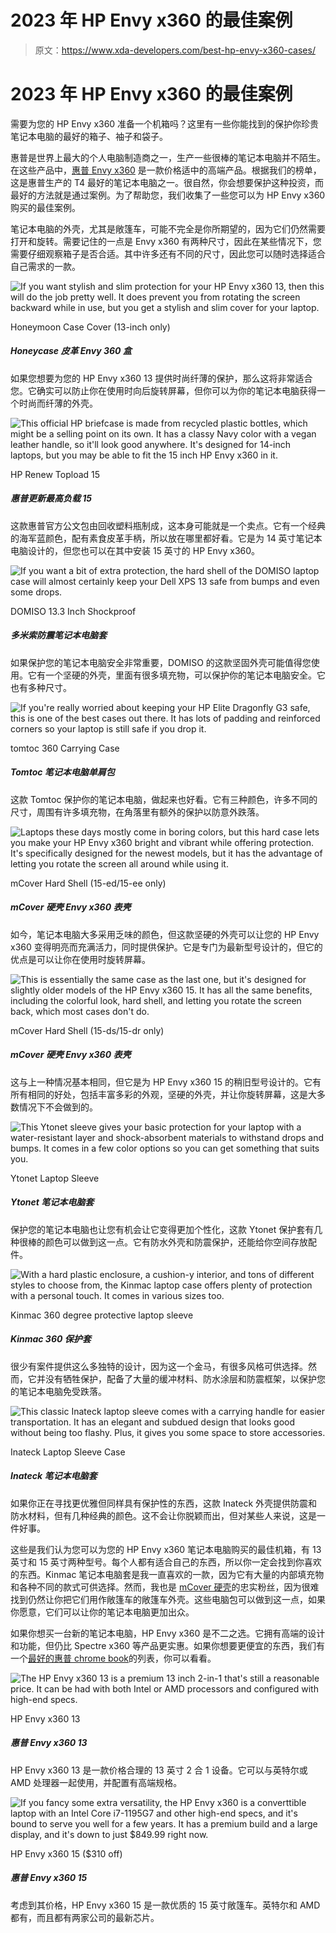# 2023 年 HP Envy x360 的最佳案例

> 原文：<https://www.xda-developers.com/best-hp-envy-x360-cases/>

# 2023 年 HP Envy x360 的最佳案例

需要为您的 HP Envy x360 准备一个机箱吗？这里有一些你能找到的保护你珍贵笔记本电脑的最好的箱子、袖子和袋子。

惠普是世界上最大的个人电脑制造商之一，生产一些很棒的笔记本电脑并不陌生。在这些产品中，[惠普 Envy x360](https://www.xda-developers.com/hp-envy-x360-13-2022-review/) 是一款价格适中的高端产品。根据我们的榜单，这是惠普生产的 T4 最好的笔记本电脑之一。很自然，你会想要保护这种投资，而最好的方法就是通过案例。为了帮助您，我们收集了一些您可以为 HP Envy x360 购买的最佳案例。

笔记本电脑的外壳，尤其是敞篷车，可能不完全是你所期望的，因为它们仍然需要打开和旋转。需要记住的一点是 Envy x360 有两种尺寸，因此在某些情况下，您需要仔细观察箱子是否合适。其中许多还有不同的尺寸，因此您可以随时选择适合自己需求的一款。

 <picture>![If you want stylish and slim protection for your HP Envy x360 13, then this will do the job pretty well. It does prevent you from rotating the screen backward while in use, but you get a stylish and slim cover for your laptop.](img/f841438543d43ecb6c7322f6534417ab.png)</picture> 

Honeymoon Case Cover (13-inch only)

##### Honeycase 皮革 Envy 360 盒

如果您想要为您的 HP Envy x360 13 提供时尚纤薄的保护，那么这将非常适合您。它确实可以防止你在使用时向后旋转屏幕，但你可以为你的笔记本电脑获得一个时尚而纤薄的外壳。

 <picture>![This official HP briefcase is made from recycled plastic bottles, which might be a selling point on its own. It has a classy Navy color with a vegan leather handle, so it'll look good anywhere. It's designed for 14-inch laptops, but you may be able to fit the 15 inch HP Envy x360 in it.](img/10f674dc3b8bc6d57d7d581ce7722b13.png)</picture> 

HP Renew Topload 15

##### 惠普更新最高负载 15

这款惠普官方公文包由回收塑料瓶制成，这本身可能就是一个卖点。它有一个经典的海军蓝颜色，配有素食皮革手柄，所以放在哪里都好看。它是为 14 英寸笔记本电脑设计的，但您也可以在其中安装 15 英寸的 HP Envy x360。

 <picture>![If you want a bit of extra protection, the hard shell of the DOMISO laptop case will almost certainly keep your Dell XPS 13 safe from bumps and even some drops.](img/0091e1de2d50ffd28b81ed891897f8e0.png)</picture> 

DOMISO 13.3 Inch Shockproof

##### 多米索防震笔记本电脑套

如果保护您的笔记本电脑安全非常重要，DOMISO 的这款坚固外壳可能值得您使用。它有一个坚硬的外壳，里面有很多填充物，可以保护你的笔记本电脑安全。它也有多种尺寸。

 <picture>![If you're really worried about keeping your HP Elite Dragonfly G3 safe, this is one of the best cases out there. It has lots of padding and reinforced corners so your laptop is still safe if you drop it.](img/3f44321e80c1ba72b05d290cb3fbd96b.png)</picture> 

tomtoc 360 Carrying Case

##### Tomtoc 笔记本电脑单肩包

这款 Tomtoc 保护你的笔记本电脑，做起来也好看。它有三种颜色，许多不同的尺寸，周围有许多填充物，在角落里有额外的保护以防意外跌落。

 <picture>![Laptops these days mostly come in boring colors, but this hard case lets you make your HP Envy x360 bright and vibrant while offering protection. It's specifically designed for the newest models, but it has the advantage of letting you rotate the screen all around while using it.](img/127a766bf3be754b916e5a615641150d.png)</picture> 

mCover Hard Shell (15-ed/15-ee only)

##### mCover 硬壳 Envy x360 表壳

如今，笔记本电脑大多采用乏味的颜色，但这款坚硬的外壳可以让您的 HP Envy x360 变得明亮而充满活力，同时提供保护。它是专门为最新型号设计的，但它的优点是可以让你在使用时旋转屏幕。

 <picture>![This is essentially the same case as the last one, but it's designed for slightly older models of the HP Envy x360 15\. It has all the same benefits, including the colorful look, hard shell, and letting you rotate the screen back, which most cases don't do.](img/9c9444a07226d74db78dfdfac4b0f2c9.png)</picture> 

mCover Hard Shell (15-ds/15-dr only)

##### mCover 硬壳 Envy x360 表壳

这与上一种情况基本相同，但它是为 HP Envy x360 15 的稍旧型号设计的。它有所有相同的好处，包括丰富多彩的外观，坚硬的外壳，并让你旋转屏幕，这是大多数情况下不会做到的。

 <picture>![This Ytonet sleeve gives your basic protection for your laptop with a water-resistant layer and shock-absorbent materials to withstand drops and bumps. It comes in a few color options so you can get something that suits you.](img/22be74b0c10ad546c08a609662611428.png)</picture> 

Ytonet Laptop Sleeve

##### Ytonet 笔记本电脑套

保护您的笔记本电脑也让您有机会让它变得更加个性化，这款 Ytonet 保护套有几种很棒的颜色可以做到这一点。它有防水外壳和防震保护，还能给你空间存放配件。

 <picture>![With a hard plastic enclosure, a cushion-y interior, and tons of different styles to choose from, the Kinmac laptop case offers plenty of protection with a personal touch. It comes in various sizes too.](img/ff9eae29c792743e1fea476e30909275.png)</picture> 

Kinmac 360 degree protective laptop sleeve

##### Kinmac 360 保护套

很少有案件提供这么多独特的设计，因为这一个金马，有很多风格可供选择。然而，它并没有牺牲保护，配备了大量的缓冲材料、防水涂层和防震框架，以保护您的笔记本电脑免受跌落。

 <picture>![This classic Inateck laptop sleeve comes with a carrying handle for easier transportation. It has an elegant and subdued design that looks good without being too flashy. Plus, it gives you some space to store accessories.](img/b37fa3b4ee319e6b2c231cc22dbdc95f.png)</picture> 

Inateck Laptop Sleeve Case

##### Inateck 笔记本电脑套

如果你正在寻找更优雅但同样具有保护性的东西，这款 Inateck 外壳提供防震和防水材料，但有几种经典的颜色。这不会让你脱颖而出，但对某些人来说，这是一件好事。

这些是我们认为您可以为您的 HP Envy x360 笔记本电脑购买的最佳机箱，有 13 英寸和 15 英寸两种型号。每个人都有适合自己的东西，所以你一定会找到你喜欢的东西。Kinmac 笔记本电脑套是我一直喜欢的一款，因为它有大量的内部填充物和各种不同的款式可供选择。然而，我也是 [mCover 硬壳](https://www.amazon.com/mCover-15-EExxxx-Laptop-Compatible-Models/dp/B08KTQTWWM/ref=sr_1_3?tag=xda-2479aao-20&ascsubtag=UUxdaUeUpU3436&asc_refurl=https%3A%2F%2Fwww.xda-developers.com%2Fbest-hp-envy-x360-cases%2F&asc_campaign=Short-Term)的忠实粉丝，因为很难找到仍然让你把它们用作敞篷车的敞篷车外壳。这些电脑包可以做到这一点，如果你愿意，它们可以让你的笔记本电脑更加出众。

如果你想买一台新的笔记本电脑，HP Envy x360 是不二之选。它拥有高端的设计和功能，但仍比 Spectre x360 等产品更实惠。如果你想要更便宜的东西，我们有一个[最好的惠普 chrome book](https://www.xda-developers.com/best-hp-chromebooks/)的列表，你可以看看。

 <picture>![The HP Envy x360 13 is a premium 13 inch 2-in-1 that's still a reasonable price. It can be had with both Intel or AMD processors and configured with high-end specs.](img/9f33e840c4dcb05c7ed357ff04cdc0dc.png)</picture> 

HP Envy x360 13

##### 惠普 Envy x360 13

HP Envy x360 13 是一款价格合理的 13 英寸 2 合 1 设备。它可以与英特尔或 AMD 处理器一起使用，并配置有高端规格。

 <picture>![If you fancy some extra versatility, the HP Envy x360 is a converttible laptop with an Intel Core i7-1195G7 and other high-end specs, and it's bound to serve you well for a few years. It has a premium build and a large display, and it's down to just $849.99 right now.](img/1ad6ea5712e6773613e3d0ee7bbaa0a1.png)</picture> 

HP Envy x360 15 ($310 off)

##### 惠普 Envy x360 15

考虑到其价格，HP Envy x360 15 是一款优质的 15 英寸敞篷车。英特尔和 AMD 都有，而且都有两家公司的最新芯片。